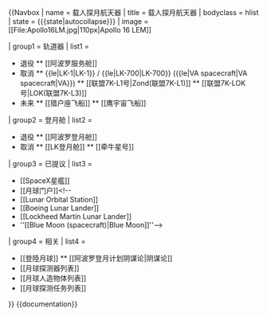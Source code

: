 {{Navbox
| name = 载人探月航天器
| title = 载人探月航天器
| bodyclass = hlist
| state = {{{state<includeonly>|autocollapse</includeonly>}}} 
| image = [[File:Apollo16LM.jpg|110px|Apollo 16 LEM]]

| group1 = 轨道器
| list1 =
* 退役
** [[阿波罗服务舱]]
* 取消
** {{le|LK-1|LK-1}} / {{le|LK-700|LK-700}} ({{le|VA spacecraft|VA spacecraft|VA}})
** [[联盟7K-L1号|Zond(联盟7K-L1)]]
** [[联盟7K-LOK号|LOK(联盟7K-L3)]]
* 未来
** [[猎户座飞船]]
** [[鹰宇宙飞船]]

| group2 = 登月舱
| list2 =
* 退役
** [[阿波罗登月舱]]
* 取消
** [[LK登月舱]]
** [[牵牛星号]]

| group3 = 已提议
| list3 =
* [[SpaceX星艦]]
* [[月球门户]]<!--
* [[Lunar Orbital Station]]
* [[Boeing Lunar Lander]]
* [[Lockheed Martin Lunar Lander]]
* ''[[Blue Moon (spacecraft)|Blue Moon]]''-->

| group4 = 相关
| list4 =
* [[登陸月球]]
** [[阿波罗登月计划阴谋论|阴谋论]]
* [[月球探测器列表]]
* [[月球人造物体列表]]
* [[月球探测任务列表]]

}}<noinclude>
{{documentation}}
</noinclude>